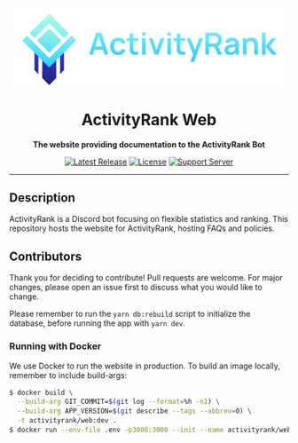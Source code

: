 <div align="center">

![ActivityRank Wordmark](https://raw.githubusercontent.com/activityrankbot/assets/main/banners/wordmark.png)

# ActivityRank Web

**The website providing documentation to the ActivityRank Bot**

[![Latest Release](https://img.shields.io/github/v/release/activityrankbot/website?style=for-the-badge)](https://github.com/activityrankbot/website/releases)
[![License](https://img.shields.io/github/license/activityrankbot/website?style=for-the-badge)](https://github.com/activityrankbot/website/blob/main/LICENSE.txt)
[![Support Server](https://img.shields.io/discord/534598374985302027?style=for-the-badge&logo=discord&label=support%20server&link=https%3A%2F%2Factivityrank.me/support)](https://activityrank.me/support)

</div>

---

## Description

ActivityRank is a Discord bot focusing on flexible statistics and ranking.
This repository hosts the website for ActivityRank, hosting FAQs and policies.

## Contributors

Thank you for deciding to contribute! Pull requests are welcome.
For major changes, please open an issue first to discuss what you would like to change.

Please remember to run the `yarn db:rebuild` script to initialize the database,
before running the app with `yarn dev`.

### Running with Docker

We use Docker to run the website in production.
To build an image locally, remember to include build-args:

```sh
$ docker build \
  --build-arg GIT_COMMIT=$(git log --format=%h -n1) \
  --build-arg APP_VERSION=$(git describe --tags --abbrev=0) \
  -t activityrank/web:dev .
$ docker run --env-file .env -p3000:3000 --init --name activityrank/web activityrank/web:dev
```
